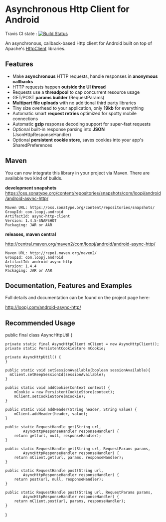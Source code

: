 Asynchronous Http Client for Android
====================================

Travis CI state : [![Build Status](https://travis-ci.org/loopj/android-async-http.png?branch=master)](https://travis-ci.org/loopj/android-async-http)

An asynchronous, callback-based Http client for Android built on top of Apache's [HttpClient](http://hc.apache.org/httpcomponents-client-ga/) libraries.


Features
--------
- Make **asynchronous** HTTP requests, handle responses in **anonymous callbacks**
- HTTP requests happen **outside the UI thread**
- Requests use a **threadpool** to cap concurrent resource usage
- GET/POST **params builder** (RequestParams)
- **Multipart file uploads** with no additional third party libraries
- Tiny size overhead to your application, only **19kb** for everything
- Automatic smart **request retries** optimized for spotty mobile connections
- Automatic **gzip** response decoding support for super-fast requests
- Optional built-in response parsing into **JSON** (JsonHttpResponseHandler)
- Optional **persistent cookie store**, saves cookies into your app's SharedPreferences

Maven
-----
You can now integrate this library in your project via Maven. There are available two kind of builds.

**development snapshots**
https://oss.sonatype.org/content/repositories/snapshots/com/loopj/android/android-async-http/
```
Maven URL: https://oss.sonatype.org/content/repositories/snapshots/
GroupId: com.loopj.android
ArtifactId: async-http-client
Version: 1.4.5-SNAPSHOT
Packaging: JAR or AAR
```

**releases, maven central**

http://central.maven.org/maven2/com/loopj/android/android-async-http/
```
Maven URL: http://repo1.maven.org/maven2/
GroupId: com.loopj.android
ArtifactId: android-async-http
Version: 1.4.4
Packaging: JAR or AAR
```

Documentation, Features and Examples
------------------------------------
Full details and documentation can be found on the project page here:

http://loopj.com/android-async-http/

Recommended Usage
------------------------------------

public final class AsyncHttpUtil {

	private static final AsyncHttpClient mClient = new AsyncHttpClient();
	private static PersistentCookieStore mCookie;

	private AsyncHttpUtil() {
	}
	
	public static void setSessionAvailable(boolean sessionAvailable){
	  mClient.setKeepSessionId(sessionAvailable);
	}

	public static void addCookie(Context context) {
		mCookie = new PersistentCookieStore(context);
		mClient.setCookieStore(mCookie);
	}

	public static void addHeader(String header, String value) {
		mClient.addHeader(header, value);
	}

	public static RequestHandle get(String url,
			AsyncHttpResponseHandler responseHandler) {
		return get(url, null, responseHandler);
	}

	public static RequestHandle get(String url, RequestParams params,
			AsyncHttpResponseHandler responseHandler) {
		return mClient.get(url, params, responseHandler);
	}

	public static RequestHandle post(String url,
			AsyncHttpResponseHandler responseHandler) {
		return post(url, null, responseHandler);
	}

	public static RequestHandle post(String url, RequestParams params,
			AsyncHttpResponseHandler responseHandler) {
		return mClient.post(url, params, responseHandler);
	}
}
